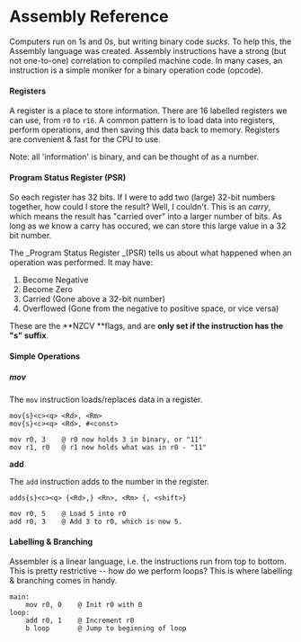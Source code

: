 # Assembly Reference

Computers run on 1s and 0s, but writing binary code _sucks_. To help this, the Assembly language was created. Assembly instructions have a strong \(but not one-to-one\) correlation to compiled machine code. In many cases, an instruction is a simple moniker for a binary operation code \(opcode\).

#### Registers

A register is a place to store information. There are 16 labelled registers we can use, from `r0` to `r16`. A common pattern is to load data into registers, perform operations, and then saving this data back to memory. Registers are convenient & fast for the CPU to use.

Note: all 'information' is binary, and can be thought of as a number.

#### Program Status Register \(PSR\)

So each register has 32 bits. If I were to add two \(large\) 32-bit numbers together, how could I store the result? Well, I couldn't. This is an _carry_, which means the result has "carried over" into a larger number of bits. As long as we know a carry has occured, we can store this large value in a 32 bit number.

The _Program Status Register _\(PSR\) tells us about what happened when an operation was performed. It may have:

1. Become Negative
2. Become Zero
3. Carried \(Gone above a 32-bit number\)
4. Overflowed \(Gone from the negative to positive space, or vice versa\)

These are the **NZCV **flags, and are **only set if the instruction has the "s" suffix**.

#### Simple Operations

##### **mov**

The `mov` instruction loads/replaces data in a register.

```
mov{s}<c><q> <Rd>, <Rm>
mov{s}<c><q> <Rd>, #<const>
```

```
mov r0, 3    @ r0 now holds 3 in binary, or "11"
mov r1, r0   @ r1 now holds what was in r0 - "11"
```

**add**

The `add` instruction adds to the number in the register.

```
adds{s}<c><q> {<Rd>,} <Rn>, <Rm> {, <shift>}
```

```
mov r0, 5    @ Load 5 into r0
add r0, 3    @ Add 3 to r0, which is now 5.
```

#### Labelling & Branching

Assembler is a linear language, i.e. the instructions run from top to bottom. This is pretty restrictive -- how do we perform loops? This is where labelling & branching comes in handy. 

```
main:
    mov r0, 0    @ Init r0 with 0
loop:
    add r0, 1    @ Increment r0
    b loop       @ Jump to beginning of loop
```



